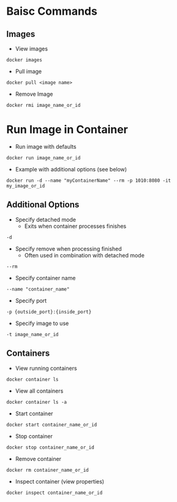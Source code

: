 # Baisc Commands

## Images

* View images
```
docker images
```
* Pull image
```
docker pull <image name>
```
* Remove Image
```
docker rmi image_name_or_id
```

# Run Image in Container
* Run image with defaults
```
docker run image_name_or_id
```
* Example with additional options (see below)
```
docker run -d --name "myContainerName" --rm -p 1010:8080 -it my_image_or_id
```
## Additional Options
* Specify detached mode
  * Exits when container processes finishes
```
-d
```
* Specify remove when processing finished
  * Often used in combination with detached mode
```
--rm
```
* Specify container name
```
--name "container_name"
```
* Specify port
```
-p {outside_port}:{inside_port}
```
* Specify image to use
```
-t image_name_or_id
```

## Containers
* View running containers
```
docker container ls
```
* View all containers
```
docker container ls -a
```
* Start container
```
docker start container_name_or_id
```
* Stop container
```
docker stop container_name_or_id
```
* Remove container
```
docker rm container_name_or_id
```
* Inspect container (view properties)
```
docker inspect container_name_or_id
```
